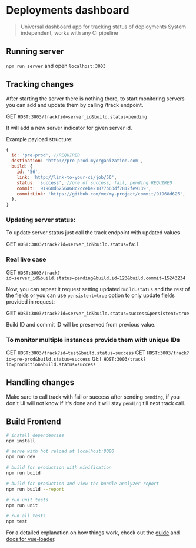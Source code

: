 # Deployments dashboard

> Universal dashboard app for tracking status of deployments
> System independent, works with any CI pipeline

## Running server

`npm run server` and open `localhost:3003`

## Tracking changes

After starting the server there is nothing there, to start monitoring
servers you can add and update them by calling /track endpoint.

GET `HOST:3003/track?id=server_id&build.status=pending`

It will add a new server indicator for given server id.

Example payload structure:
```js
{
  id: 'pre-prod', //REQUIRED
  destination: 'http://pre-prod.myorganization.com',
  build: {
    id: '56',
    link: 'http://link-to-your-ci/job/56',
    status: 'success', //one of success, fail, pending REQUIRED
    commit: '91968d6256a68c2ccebe21877b63df7812fe9139',
    commitLink: 'https://github.com/me/my-project/commit/91968d625',
  },
}
```

### Updating server status:

To update server status just call the track endpoint with updated values

GET `HOST:3003/track?id=server_id&build.status=fail`

### Real live case

GET `HOST:3003/track?id=server_id&build.status=pending&build.id=123&build.commit=15243234`

Now, you can repeat it request setting updated `build.status` and the
rest of the fields or you can use `persistent=true` option to only update
fields provided in request:

GET `HOST:3003/track?id=server_id&build.status=success&persistent=true`

Build ID and commit ID will be preserved from previous value.

### To monitor multiple instances provide them with unique IDs

GET `HOST:3003/track?id=test&build.status=success`
GET `HOST:3003/track?id=pre-prod&build.status=success`
GET `HOST:3003/track?id=production&build.status=success`

## Handling changes

Make sure to call track with fail or success after sending `pending`, if
you don't UI will not know if it's done and it will stay `pending` till
next track call.

## Build Frontend

``` bash
# install dependencies
npm install

# serve with hot reload at localhost:8080
npm run dev

# build for production with minification
npm run build

# build for production and view the bundle analyzer report
npm run build --report

# run unit tests
npm run unit

# run all tests
npm test
```

For a detailed explanation on how things work, check out the [guide](http://vuejs-templates.github.io/webpack/) and [docs for vue-loader](http://vuejs.github.io/vue-loader).
